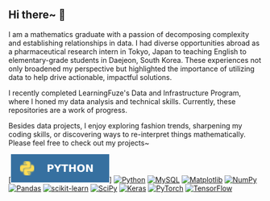 ## Hi there~ 👋

I am a mathematics graduate with a passion of decomposing complexity and establishing relationships in data. I had diverse opportunities abroad as a pharmaceutical research intern in Tokyo, Japan to teaching English to elementary-grade students in Daejeon, South Korea. These experiences not only broadened my perspective but highlighted the importance of utilizing data to help drive actionable, impactful solutions.

I recently completed LearningFuze's Data and Infrastructure Program, where I honed my data analysis and technical skills. Currently, these repositories are a work of progress. 

Besides data projects, I enjoy exploring fashion trends, sharpening my coding skills, or discovering ways to re-interpret things mathematically. Please feel free to check out my projects~

[![Python](https://raw.githubusercontent.com/tnewtont/tnewtont/89bf7093a5ff60a403a7cad5bf29f540ca780d9f/python.svg)]
[![Python](https://img.shields.io/badge/python-3670A0?style=for-the-badge&logo=python&logoColor=ffdd54)](https://github.com/tnewtont)
[![MySQL](https://img.shields.io/badge/mysql-4479A1.svg?style=for-the-badge&logo=mysql&logoColor=white)](https://www.mysql.com)
[![Matplotlib](https://img.shields.io/badge/Matplotlib-%23ffffff.svg?style=for-the-badge&logo=Matplotlib&logoColor=black)](https://matplotlib.org/stable/users/index.html)
[![NumPy](https://img.shields.io/badge/numpy-%23013243.svg?style=for-the-badge&logo=numpy&logoColor=white)](https://numpy.org/doc/stable/user/index.html#user)
[![Pandas](https://img.shields.io/badge/pandas-%23150458.svg?style=for-the-badge&logo=pandas&logoColor=white)](https://pandas.pydata.org/docs/user_guide/index.html#user-guide)
[![scikit-learn](https://img.shields.io/badge/scikit--learn-%23F7931E.svg?style=for-the-badge&logo=scikit-learn&logoColor=white)](https://scikit-learn.org/stable/user_guide.html)
[![SciPy](https://img.shields.io/badge/SciPy-%230C55A5.svg?style=for-the-badge&logo=scipy&logoColor=%white)](https://docs.scipy.org/doc/scipy/tutorial/index.html#user-guide)
[![Keras](https://img.shields.io/badge/Keras-%23D00000.svg?style=for-the-badge&logo=Keras&logoColor=white)](https://keras.io/api/)
[![PyTorch](https://img.shields.io/badge/PyTorch-%23EE4C2C.svg?style=for-the-badge&logo=PyTorch&logoColor=white)](https://pytorch.org/docs/stable/index.html)
[![TensorFlow](https://img.shields.io/badge/TensorFlow-%23FF6F00.svg?style=for-the-badge&logo=TensorFlow&logoColor=white)](https://www.tensorflow.org/api_docs)


<!--
Get editor and render to SVG
**tnewtont/tnewtont** is a ✨ _special_ ✨ repository because its `README.md` (this file) appears on your GitHub profile.
My ultimate goal is to leverage data science in creative, dynamic fields like fashion, where trends and operations can be enhanced through intelligent analytics. 
TO-DO LIST: Add badges!
Here are some ideas to get you started:
- Add a table of contents
- Make sure your repository names 
![Python](https://img.shields.io/badge/python-3.12-blue.svg)
![R](https://img.shields.io/badge/r-%23276DC3.svg?style=for-the-badge&logo=r&logoColor=white)
- 🔭 I’m currently working on ...
- 🌱 I’m currently learning ...
- 👯 I’m looking to collaborate on ...
- 🤔 I’m looking for help with ...
- 💬 Ask me about ...
- 📫 How to reach me: ...
- 😄 Pronouns: ...
- ⚡ Fun fact: ...
-->
